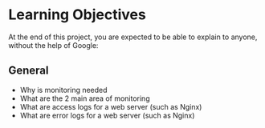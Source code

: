# Learning Objectives
At the end of this project, you are expected to be able to explain to anyone, without the help of Google:

## General
- Why is monitoring needed
- What are the 2 main area of monitoring
- What are access logs for a web server (such as Nginx)
- What are error logs for a web server (such as Nginx)
